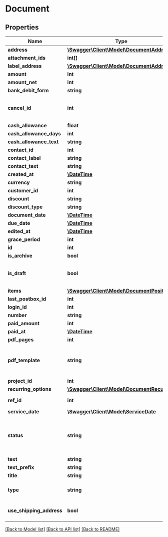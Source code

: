 # Document

## Properties
Name | Type | Description | Notes
------------ | ------------- | ------------- | -------------
**address** | [**\Swagger\Client\Model\DocumentAddress**](DocumentAddress.md) |  | [optional] 
**attachment_ids** | **int[]** |  | [optional] 
**label_address** | [**\Swagger\Client\Model\DocumentAddress**](DocumentAddress.md) |  | [optional] 
**amount** | **int** |  | [optional] 
**amount_net** | **int** |  | [optional] 
**bank_debit_form** | **string** |  | [optional] 
**cancel_id** | **int** | ID from the cancel document. Only by document type &#x3D;&#x3D; INVOICE. | [optional] 
**cash_allowance** | **float** |  | [optional] 
**cash_allowance_days** | **int** |  | [optional] 
**cash_allowance_text** | **string** |  | [optional] 
**contact_id** | **int** |  | [optional] 
**contact_label** | **string** |  | [optional] 
**contact_text** | **string** |  | [optional] 
**created_at** | [**\DateTime**](\DateTime.md) |  | [optional] 
**currency** | **string** |  | [optional] 
**customer_id** | **int** |  | [optional] 
**discount** | **string** |  | [optional] 
**discount_type** | **string** |  | [optional] 
**document_date** | [**\DateTime**](Date.md) |  | [optional] 
**due_date** | [**\DateTime**](Date.md) |  | [optional] 
**edited_at** | [**\DateTime**](\DateTime.md) |  | [optional] 
**grace_period** | **int** |  | [optional] 
**id** | **int** |  | [optional] 
**is_archive** | **bool** |  | [optional] 
**is_draft** | **bool** | This property is read only. To finish the document call /documents/{id}/done. | [optional] 
**items** | [**\Swagger\Client\Model\DocumentPosition[]**](DocumentPosition.md) |  | [optional] 
**last_postbox_id** | **int** |  | [optional] 
**login_id** | **int** |  | [optional] 
**number** | **string** |  | [optional] 
**paid_amount** | **int** |  | [optional] 
**paid_at** | [**\DateTime**](Date.md) |  | [optional] 
**pdf_pages** | **int** |  | [optional] 
**pdf_template** | **string** | Default template is null or &#39;DE&#39;, default english is &#39;EN&#39; and for all others use the numeric template ID. | [optional] 
**project_id** | **int** |  | [optional] 
**recurring_options** | [**\Swagger\Client\Model\DocumentRecurring**](DocumentRecurring.md) |  | [optional] 
**ref_id** | **int** | Reference document id | [optional] 
**service_date** | [**\Swagger\Client\Model\ServiceDate**](ServiceDate.md) |  | [optional] 
**status** | **string** | This value can be only use in document type DELIVERY, ORDER, CHARGE or OFFER. NULL is default &#x3D; not set. | [optional] 
**text** | **string** |  | [optional] 
**text_prefix** | **string** |  | [optional] 
**title** | **string** |  | [optional] 
**type** | **string** | Can only set on create. | [optional] [default to 'INVOICE']
**use_shipping_address** | **bool** | If true and customer has shipping address then it will be used. | [optional] 

[[Back to Model list]](../README.md#documentation-for-models) [[Back to API list]](../README.md#documentation-for-api-endpoints) [[Back to README]](../README.md)


